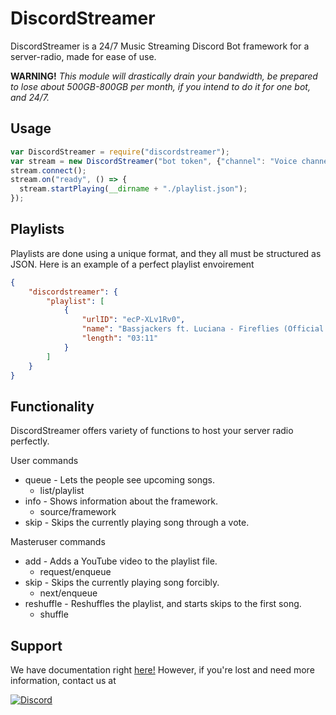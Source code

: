 # DiscordStreamer
DiscordStreamer is a 24/7 Music Streaming Discord Bot framework for a server-radio, made for ease of use.

**WARNING!** *This module will drastically drain your bandwidth, be prepared to lose about 500GB-800GB per month, if you intend to do it for one bot, and 24/7.*
## Usage 
```js
var DiscordStreamer = require("discordstreamer");
var stream = new DiscordStreamer("bot token", {"channel": "Voice channel ID", "feed", "Feed text channel ID", "masterUser": ["Your Discord user ID"]});
stream.connect();
stream.on("ready", () => {
  stream.startPlaying(__dirname + "./playlist.json");
});
```

## Playlists
Playlists are done using a unique format, and they all must be structured as JSON. Here is an example of a perfect playlist envoirement

```json
{
    "discordstreamer": {
        "playlist": [
            {
                "urlID": "ecP-XLv1Rv0",
                "name": "Bassjackers ft. Luciana - Fireflies (Official Music Video)",
                "length": "03:11"
            }
        ]
    }
}
```

## Functionality
DiscordStreamer offers variety of functions to host your server radio perfectly.

User commands
  - queue - Lets the people see upcoming songs.
    - list/playlist 
  - info - Shows information about the framework.
    - source/framework 
  - skip - Skips the currently playing song through a vote.

Masteruser commands
  - add - Adds a YouTube video to the playlist file.
    - request/enqueue
  - skip - Skips the currently playing song forcibly.
    - next/enqueue
  - reshuffle - Reshuffles the playlist, and starts skips to the first song.
    - shuffle

## Support
We have documentation right [here!](https://cernodile.com/docs/DiscordStreamer) However, if you're lost and need more information, contact us at

[![Discord](https://discordapp.com/api/guilds/256444503123034112/widget.png?style=banner2)](https://discord.gg/NQcgJzR)
